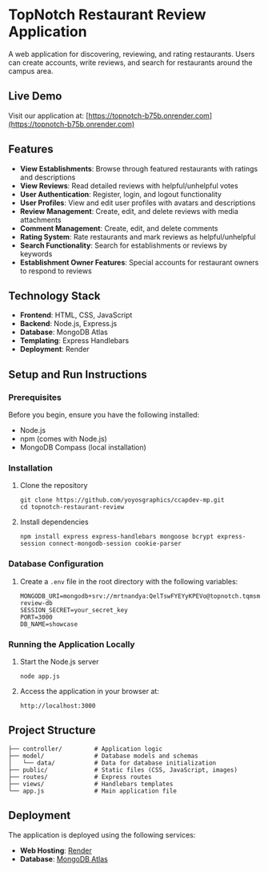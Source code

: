 
# TopNotch Restaurant Review Application

A web application for discovering, reviewing, and rating restaurants. Users can create accounts, write reviews, and search for restaurants around the campus area.

## Live Demo

Visit our application at: [https://topnotch-b75b.onrender.com](https://topnotch-b75b.onrender.com)

## Features

- **View Establishments**: Browse through featured restaurants with ratings and descriptions
- **View Reviews**: Read detailed reviews with helpful/unhelpful votes
- **User Authentication**: Register, login, and logout functionality
- **User Profiles**: View and edit user profiles with avatars and descriptions
- **Review Management**: Create, edit, and delete reviews with media attachments
- **Comment Management**: Create, edit, and delete comments
- **Rating System**: Rate restaurants and mark reviews as helpful/unhelpful
- **Search Functionality**: Search for establishments or reviews by keywords
- **Establishment Owner Features**: Special accounts for restaurant owners to respond to reviews

## Technology Stack

- **Frontend**: HTML, CSS, JavaScript
- **Backend**: Node.js, Express.js
- **Database**: MongoDB Atlas
- **Templating**: Express Handlebars
- **Deployment**: Render

## Setup and Run Instructions

### Prerequisites
Before you begin, ensure you have the following installed:
- Node.js
- npm (comes with Node.js)
- MongoDB Compass (local installation)

### Installation
1. Clone the repository
   ```
   git clone https://github.com/yoyosgraphics/ccapdev-mp.git
   cd topnotch-restaurant-review
   ```
2. Install dependencies
   ```
   npm install express express-handlebars mongoose bcrypt express-session connect-mongodb-session cookie-parser
   ```

### Database Configuration
1. Create a `.env` file in the root directory with the following variables:
   ```
   MONGODB_URI=mongodb+srv://mrtnandya:QelTswFYEYyKPEVo@topnotch.tqmsmks.mongodb.net/restaurant-review-db
   SESSION_SECRET=your_secret_key
   PORT=3000
   DB_NAME=showcase
   ```

### Running the Application Locally
1. Start the Node.js server
   ```
   node app.js
   ```
   
2. Access the application in your browser at:
   ```
   http://localhost:3000
   ```

## Project Structure
```
├── controller/         # Application logic
├── model/              # Database models and schemas
│   └── data/           # Data for database initialization
├── public/             # Static files (CSS, JavaScript, images)
├── routes/             # Express routes
├── views/              # Handlebars templates
└── app.js              # Main application file
```

## Deployment

The application is deployed using the following services:
- **Web Hosting**: [Render](https://render.com)
- **Database**: [MongoDB Atlas](https://www.mongodb.com/atlas/database)

